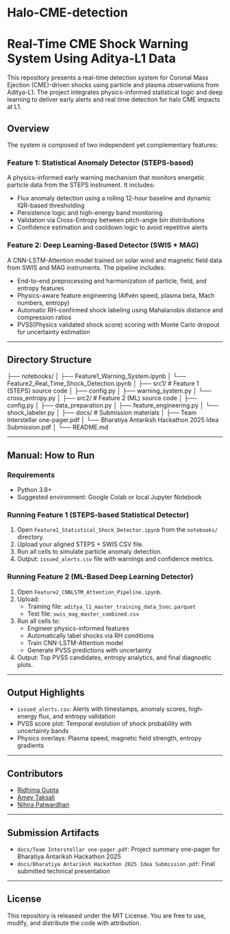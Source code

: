 # Halo-CME-detection
# Real-Time CME Shock Warning System Using Aditya-L1 Data

This repository presents a real-time detection system for Coronal Mass Ejection (CME)-driven shocks using particle and plasma observations from Aditya-L1. The project integrates physics-informed statistical logic and deep learning to deliver early alerts and real time detection for halo CME impacts at L1.

## Overview

The system is composed of two independent yet complementary features:

### Feature 1: Statistical Anomaly Detector (STEPS-based)

A physics-informed early warning mechanism that monitors energetic particle data from the STEPS instrument. It includes:
- Flux anomaly detection using a rolling 12-hour baseline and dynamic IQR-based thresholding
- Persistence logic and high-energy band monitoring
- Validation via Cross-Entropy between pitch-angle bin distributions
- Confidence estimation and cooldown logic to avoid repetitive alerts

### Feature 2: Deep Learning-Based Detector (SWIS + MAG)

A CNN-LSTM-Attention model trained on solar wind and magnetic field data from SWIS and MAG instruments. The pipeline includes:
- End-to-end preprocessing and harmonization of particle, field, and entropy features
- Physics-aware feature engineering (Alfvén speed, plasma beta, Mach numbers, entropy)
- Automatic RH-confirmed shock labeling using Mahalanobis distance and compression ratios
- PVSS(Physics validated shock score) scoring with Monte Carlo dropout for uncertainty estimation

---

## Directory Structure

├── notebooks/
│ ├── Feature1_Warning_System.ipynb
│ └── Feature2_Real_Time_Shock_Detection.ipynb
│
├── src1/ # Feature 1 (STEPS) source code
│ ├── config.py
│ ├── warning_system.py
│ └── cross_entropy.py
│
├── src2/ # Feature 2 (ML) source code
│ ├── config.py
│ ├── data_preparation.py
│ ├── feature_engineering.py
│ └── shock_labeler.py
│
├── docs/ # Submission materials
│ ├── Team Interstellar one-pager.pdf
│ └── Bharatiya Antariksh Hackathon 2025 Idea Submission.pdf
│
└── README.md


---

## Manual: How to Run

### Requirements
- Python 3.8+
- Suggested environment: Google Colab or local Jupyter Notebook

### Running Feature 1 (STEPS-based Statistical Detector)

1. Open `Feature1_Statistical_Shock_Detector.ipynb` from the `notebooks/` directory.
2. Upload your aligned STEPS + SWIS CSV file.
3. Run all cells to simulate particle anomaly detection.
4. Output: `issued_alerts.csv` file with warnings and confidence metrics.

### Running Feature 2 (ML-Based Deep Learning Detector)

1. Open `Feature2_CNNLSTM_Attention_Pipeline.ipynb`.
2. Upload:
   - Training file: `aditya_l1_master_training_data_5sec.parquet`
   - Test file: `swis_mag_master_combined.csv`
3. Run all cells to:
   - Engineer physics-informed features
   - Automatically label shocks via RH conditions
   - Train CNN-LSTM-Attention model
   - Generate PVSS predictions with uncertainty
4. Output: Top PVSS candidates, entropy analytics, and final diagnostic plots.

---

## Output Highlights

- `issued_alerts.csv`: Alerts with timestamps, anomaly scores, high-energy flux, and entropy validation
- PVSS score plot: Temporal evolution of shock probability with uncertainty bands
- Physics overlays: Plasma speed, magnetic field strength, entropy gradients

---

## Contributors

- [Ridhima Gupta](https://github.com/guptaridhima06)
- [Amey Taksali](https://github.com/CIPHERclux)
- [Nihira Patwardhan](https://github.com/Nihira8006)

---

## Submission Artifacts

- `docs/Team Interstellar one-pager.pdf`: Project summary one-pager for Bharatiya Antariksh Hackathon 2025
- `docs/Bharatiya Antariksh Hackathon 2025 Idea Submission.pdf`: Final submitted technical presentation

---

## License

This repository is released under the MIT License. You are free to use, modify, and distribute the code with attribution.



